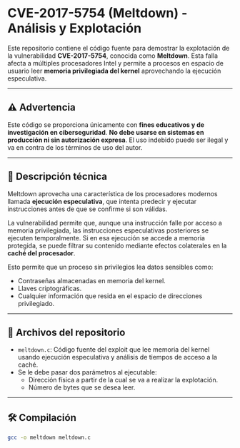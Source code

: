 # CVE-2017-5754 (Meltdown) - Análisis y Explotación

Este repositorio contiene el código fuente para demostrar la explotación de la vulnerabilidad **CVE-2017-5754**, conocida como **Meltdown**. Esta falla afecta a múltiples procesadores Intel y permite a procesos en espacio de usuario leer **memoria privilegiada del kernel** aprovechando la ejecución especulativa.

---

## ⚠️ Advertencia

Este código se proporciona únicamente con **fines educativos y de investigación en ciberseguridad**. **No debe usarse en sistemas en producción ni sin autorización expresa**. El uso indebido puede ser ilegal y va en contra de los términos de uso del autor.

---

## 🧠 Descripción técnica

Meltdown aprovecha una característica de los procesadores modernos llamada **ejecución especulativa**, que intenta predecir y ejecutar instrucciones antes de que se confirme si son válidas.

La vulnerabilidad permite que, aunque una instrucción falle por acceso a memoria privilegiada, las instrucciones especulativas posteriores se ejecuten temporalmente. Si en esa ejecución se accede a memoria protegida, se puede filtrar su contenido mediante efectos colaterales en la **caché del procesador**.

Esto permite que un proceso sin privilegios lea datos sensibles como:

- Contraseñas almacenadas en memoria del kernel.
- Llaves criptográficas.
- Cualquier información que resida en el espacio de direcciones privilegiado.

---

## 📁 Archivos del repositorio

- `meltdown.c`: Código fuente del exploit que lee memoria del kernel usando ejecución especulativa y análisis de tiempos de acceso a la caché.
- Se le debe pasar dos parámetros al ejecutable:
    - Dirección física a partir de la cual se va a realizar la explotación.
    - Número de bytes que se desea leer.

---

## 🛠️ Compilación

```bash
gcc -o meltdown meltdown.c
